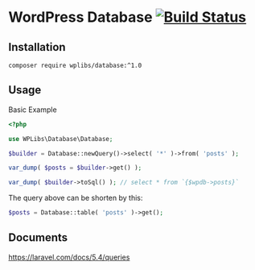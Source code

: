 WordPress Database [![Build Status](https://travis-ci.org/wplibs/database.svg?branch=master)](https://travis-ci.org/wplibs/database)
==================

## Installation

```
composer require wplibs/database:^1.0
```

## Usage

Basic Example

```php
<?php

use WPLibs\Database\Database;

$builder = Database::newQuery()->select( '*' )->from( 'posts' );

var_dump( $posts = $builder->get() );

var_dump( $builder->toSql() ); // select * from `{$wpdb->posts}`
```

The query above can be shorten by this:

```php
$posts = Database::table( 'posts' )->get();
```
## Documents

https://laravel.com/docs/5.4/queries
